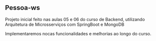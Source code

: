 ## Pessoa-ws

Projeto inicial feito nas aulas 05 e 06 do curso de Backend, utilizando Arquitetura de Microsserviços com SpringBoot e MongoDB

Implementaremos nocas funcionalidades e melhorias ao longo do curso.
